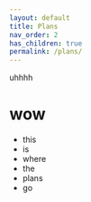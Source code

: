 ```yaml
---
layout: default
title: Plans
nav_order: 2
has_children: true
permalink: /plans/
---
```


uhhhh

# wow 

- this
- is 
- where 
- the 
- plans 
- go
